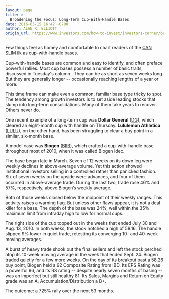 ```yaml
---
layout: page
title: >-
  Broadening the Focus: Long-Term Cup-With-Handle Bases
date: 2016-03-15 16:42 -0700
author: ALAN R. ELLIOTT
origin_url: https://www.investors.com/how-to-invest/investors-corner/broadening-the-focus-long-term-cup-with-handle-bases/
---
```


Few things feel as homey and comfortable to chart readers of the [CAN SLIM ilk](http://education.investors.com/courselandingpage.aspx?id=735749) as cup-with-handle bases.

Cup-with-handle bases are common and easy to identify, and often preface powerful rallies. Most cup bases possess a number of basic traits, discussed in Tuesday's column.  They can be as short as seven weeks long. But they are generally longer -- occasionally reaching lengths of a year or more.

This time frame can make even a common, familiar base type tricky to spot. The tendency among growth investors is to set aside leading stocks that slump into long-term consolidations. Many of them take years to recover. Others never do.

One recent example of a long-term cup was **Dollar General** ([DG](https://research.investors.com/quote.aspx?symbol=DG)), which cleared an eight-month cup with handle on Thursday. **Lululemon Athletica** ([LULU](https://research.investors.com/quote.aspx?symbol=LULU)), on the other hand, has been struggling to clear a buy point in a similar, six-month base.

A model case was **Biogen** ([BIIB](https://research.investors.com/quote.aspx?symbol=BIIB)), which crafted a cup-with-handle base throughout most of 2010, when it was called Biogen Idec.

The base began late in March. Seven of 12 weeks on its down leg were weekly declines in above-average volume. Yet this action showed institutional investors selling in a controlled rather than panicked fashion. Six of seven weeks on the upside were advances, and four of them occurred in above-average trade. During the last two, trade rose 46% and 57%, respectively, above Biogen’s weekly average.

Both of those weeks closed below the midpoint of their weekly ranges. This activity raises a warning flag. But unless other flaws appear, it is not a deal killer for a base. The depth of the base was 24%, well within the 35% maximum limit from intraday high to low for normal cups.

The right side of the cup topped out in the weeks that ended July 30 and Aug. 13, 2010. In both weeks, the stock notched a high of 58.16. The handle slipped 9% lower in quiet trade, retesting its converging 10- and 40-week moving averages.

A burst of heavy trade shook out the final sellers and left the stock perched atop its 10-week moving average in the week that ended Sept. 24. Biogen traded quietly for a few more weeks. On the day of its breakout past a 58.26 buy point, Biogen held a 92 Composite Rating from IBD. Its EPS Rating was a powerful 96, and its RS rating -- despite nearly seven months of basing -- was an imperfect but still healthy 81. Its Sales, Margins and Return on Equity grade was an A, Accumulation/Distribution a B+.

The outcome: a 725% rally over the next 53 months.
